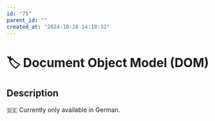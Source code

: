 ```yaml
---
id: "75"
parent_id: ""
created_at: "2024-10-28 14:10:32"
---
```


# 🏷️ Document Object Model (DOM)

## Description

🇩🇪 Currently only available in German.